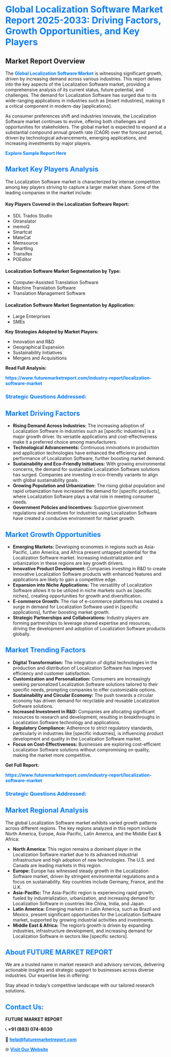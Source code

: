 <h1 style="color: #007BFF;">Global Localization Software Market Report 2025-2033: Driving Factors, Growth Opportunities, and Key Players</h1>

<section id="overview">
<h2>Market Report Overview</h2>
<p>The <a href="https://www.futuremarketreport.com/industry-report/localization-software-market" style="color: #007BFF; text-decoration: none;"><strong>Global Localization Software Market</strong></a> is witnessing significant growth, driven by increasing demand across various industries. This report delves into the key aspects of the Localization Software market, providing a comprehensive analysis of its current status, future potential, and challenges. The demand for Localization Software has surged due to its wide-ranging applications in industries such as [insert industries], making it a critical component in modern-day [applications].</p>
<p>As consumer preferences shift and industries innovate, the Localization Software market continues to evolve, offering both challenges and opportunities for stakeholders. The global market is expected to expand at a substantial compound annual growth rate (CAGR) over the forecast period, driven by technological advancements, emerging applications, and increasing investments by major players.</p>
</section>

<section id="overview">
<p><a href="https://www.futuremarketreport.com/request-sample/reportId=40952" style="color: #007BFF; text-decoration: none;"><strong>Explore Sample Report Here</strong></a></p>
</section>

<section id="key-players">
<h2 style="color: #007BFF;">Market Key Players Analysis</h2>
<p>The Localization Software market is characterized by intense competition among key players striving to capture a larger market share. Some of the leading companies in the market include:</p>
<h4>Key Players Covered in the Localization Software Report:</h4>
<ul><li>SDL Trados Studio</li><li>Gtranslator</li><li>memoQ</li><li>Smartcat</li><li>MateCat</li><li>Memsource</li><li>Smartling</li><li>Transifex</li><li>POEditor</li></ul>
<h4>Localization Software Market Segmentation by Type:</h4>
<ul><li>Computer-Assisted Translation Software</li><li>Machine Translation Software</li><li>Translation Management Software</li></ul>

<h4>Localization Software Market Segmentation by Application:</h4>
<ul><li>Large Enterprises</li><li>SMEs</li></ul>
<p><strong>Key Strategies Adopted by Market Players:</strong></p>
<ul>
<li>Innovation and R&D</li>
<li>Geographical Expansion</li>
<li>Sustainability Initiatives</li>
<li>Mergers and Acquisitions</li>
</ul>
</section>

<section>
<p><strong>Read Full Analysis: </strong></p><a href="https://www.futuremarketreport.com/industry-report/localization-software-market" style="color: #007BFF; text-decoration: none;"><strong>https://www.futuremarketreport.com/industry-report/localization-software-market</strong></a>
<h3 style="color: #007BFF;">Strategic Questions Addressed:</h3>
</section>

<section id="driving-factors">
<h2 style="color: #007BFF;">Market Driving Factors</h2>
<ul>
<li><strong>Rising Demand Across Industries:</strong> The increasing adoption of Localization Software in industries such as [specific industries] is a major growth driver. Its versatile applications and cost-effectiveness make it a preferred choice among manufacturers.</li>
<li><strong>Technological Advancements:</strong> Continuous innovations in production and application technologies have enhanced the efficiency and performance of Localization Software, further boosting market demand.</li>
<li><strong>Sustainability and Eco-Friendly Initiatives:</strong> With growing environmental concerns, the demand for sustainable Localization Software solutions has surged. Companies are investing in eco-friendly variants to align with global sustainability goals.</li>
<li><strong>Growing Population and Urbanization:</strong> The rising global population and rapid urbanization have increased the demand for [specific products], where Localization Software plays a vital role in meeting consumer needs.</li>
<li><strong>Government Policies and Incentives:</strong> Supportive government regulations and incentives for industries using Localization Software have created a conducive environment for market growth.</li>
</ul>
</section>

<section id="growth-opportunities">
<h2 style="color: #007BFF;">Market Growth Opportunities</h2>
<ul>
<li><strong>Emerging Markets:</strong> Developing economies in regions such as Asia-Pacific, Latin America, and Africa present untapped potential for the Localization Software market. Increasing industrialization and urbanization in these regions are key growth drivers.</li>
<li><strong>Innovative Product Development:</strong> Companies investing in R&D to create innovative Localization Software products with enhanced features and applications are likely to gain a competitive edge.</li>
<li><strong>Expansion into Niche Applications:</strong> The versatility of Localization Software allows it to be utilized in niche markets such as [specific niches], creating opportunities for growth and diversification.</li>
<li><strong>E-commerce Growth:</strong> The rise of e-commerce platforms has created a surge in demand for Localization Software used in [specific applications], further boosting market growth.</li>
<li><strong>Strategic Partnerships and Collaborations:</strong> Industry players are forming partnerships to leverage shared expertise and resources, driving the development and adoption of Localization Software products globally.</li>
</ul>
</section>

<section id="trending-factors">
<h2 style="color: #007BFF;">Market Trending Factors</h2>
<ul>
<li><strong>Digital Transformation:</strong> The integration of digital technologies in the production and distribution of Localization Software has improved efficiency and customer satisfaction.</li>
<li><strong>Customization and Personalization:</strong> Consumers are increasingly seeking personalized Localization Software solutions tailored to their specific needs, prompting companies to offer customizable options.</li>
<li><strong>Sustainability and Circular Economy:</strong> The push towards a circular economy has driven demand for recyclable and reusable Localization Software solutions.</li>
<li><strong>Increased Investment in R&D:</strong> Companies are allocating significant resources to research and development, resulting in breakthroughs in Localization Software technology and applications.</li>
<li><strong>Regulatory Compliance:</strong> Adherence to strict regulatory standards, particularly in industries like [specific industries], is influencing product development and quality in the Localization Software market.</li>
<li><strong>Focus on Cost-Effectiveness:</strong> Businesses are exploring cost-efficient Localization Software solutions without compromising on quality, making the market more competitive.</li>
</ul>
</section>

<section>
<p><strong>Get Full Report: </strong></p><a href="https://www.futuremarketreport.com/industry-report/localization-software-market" style="color: #007BFF; text-decoration: none;"><strong>https://www.futuremarketreport.com/industry-report/localization-software-market</strong></a>
<h3 style="color: #007BFF;">Strategic Questions Addressed:</h3>
</section>


<section id="regional-analysis">
<h2 style="color: #007BFF;">Market Regional Analysis</h2>
<p>The global Localization Software market exhibits varied growth patterns across different regions. The key regions analyzed in this report include North America, Europe, Asia-Pacific, Latin America, and the Middle East & Africa:</p>
<ul>
<li><strong>North America:</strong> This region remains a dominant player in the Localization Software market due to its advanced industrial infrastructure and high adoption of new technologies. The U.S. and Canada are leading markets in this region.</li>
<li><strong>Europe:</strong> Europe has witnessed steady growth in the Localization Software market, driven by stringent environmental regulations and a focus on sustainability. Key countries include Germany, France, and the U.K.</li>
<li><strong>Asia-Pacific:</strong> The Asia-Pacific region is experiencing rapid growth, fueled by industrialization, urbanization, and increasing demand for Localization Software in countries like China, India, and Japan.</li>
<li><strong>Latin America:</strong> Emerging markets in Latin America, such as Brazil and Mexico, present significant opportunities for the Localization Software market, supported by growing industrial activities and investments.</li>
<li><strong>Middle East & Africa:</strong> The region’s growth is driven by expanding industries, infrastructure development, and increasing demand for Localization Software in sectors like [specific sectors].</li>
</ul>
</section>

<footer>
<h2 style="color: #007BFF;">About FUTURE MARKET REPORT</h2>
<p>We are a trusted name in market research and advisory services, delivering actionable insights and strategic support to businesses across diverse industries. Our expertise lies in offering:</p>

<p>Stay ahead in today’s competitive landscape with our tailored research solutions.</p>

<h2 style="color: #007BFF;">Contact Us:</h2>
<p><strong>FUTURE MARKET REPORT</strong></p>
<p>📞 <strong>+91 (883) 074-8030</strong></p>
<p>📧 <strong><a href="mailto:help@futuremarketreport.com" style="color: #007BFF;">help@futuremarketreport.com</a></strong></p>
<p>🌐 <strong><a href="https://www.futuremarketreport.com/" style="color: #007BFF;">Visit Our Website</a></strong></p>
</footer>
